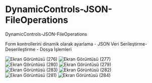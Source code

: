 # DynamicControls-JSON-FileOperations
DynamicControls-JSON-FileOperations


Form kontrollerini dinamik olarak ayarlama - JSON Veri Serileştirme-Deserileştirme - Dosya İşlemleri

![Ekran Görüntüsü (276)](https://github.com/mhmdsrt/DynamicControls-JSON-FileOperations/assets/164398109/9211779b-560f-4d2f-b56c-65439a6b725b)
![Ekran Görüntüsü (277)](https://github.com/mhmdsrt/DynamicControls-JSON-FileOperations/assets/164398109/961965ed-9155-467e-b6cb-bc9880784ae6)
![Ekran Görüntüsü (280)](https://github.com/mhmdsrt/DynamicControls-JSON-FileOperations/assets/164398109/8193ef01-0caa-44e8-b557-c31241f39119)
![Ekran Görüntüsü (279)](https://github.com/mhmdsrt/DynamicControls-JSON-FileOperations/assets/164398109/00963b77-addf-4961-948f-bbe975da7fc7)
![Ekran Görüntüsü (283)](https://github.com/mhmdsrt/DynamicControls-JSON-FileOperations/assets/164398109/c805f08b-5720-4000-8bb1-c475c1538267)
![Ekran Görüntüsü (282)](https://github.com/mhmdsrt/DynamicControls-JSON-FileOperations/assets/164398109/b61f967d-f440-4bbe-b995-8671815099e8)
![Ekran Görüntüsü (281)](https://github.com/mhmdsrt/DynamicControls-JSON-FileOperations/assets/164398109/44148d01-9412-4ffb-8488-b5dcea36739a)
![Ekran Görüntüsü (284)](https://github.com/mhmdsrt/DynamicControls-JSON-FileOperations/assets/164398109/30bf53e0-a4c8-4724-a195-7b5f430352fd)
